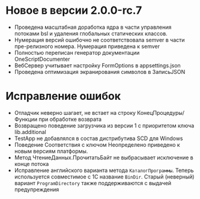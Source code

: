 # Новое в версии 2.0.0-rc.7

* Проведена масштабная доработка ядра в части управления потоками bsl и удаления глобальных статических классов.
* Нумерация версий ошибочно не соответствовала semver в части пре-релизного номера. Нумерация приведена к semver
* Полностью переписан генератор документации OneScriptDocumenter
* ВебСервер учитывает настройку FormOptions в appsettings.json
* Проведена оптимизация экранирования символов в ЗаписьJSON

# Исправление ошибок

* Отладчик неверно шагает, не встает на строку КонецПроцедуры/Функции при обработке возврата
* Возвращено поведение загрузчика из версии 1 с приоритетом ключа lib.additional
* TestApp не добавлялся в состав дистрибутива SCD для Windows
* Поведение Соответствия с ключом Неопределено приведено к новым версиям платформы.
* Метод ЧтениеДанных.ПрочитатьБайт не выбрасывает исключение в конце потока
* Исправление английского варианта метода `КаталогПрограммы`. Теперь используется совместимое с 1С название `BinDir`. Старый (неверный) вариант `ProgramDirectory` также поддерживаются с выдачей предупреждения